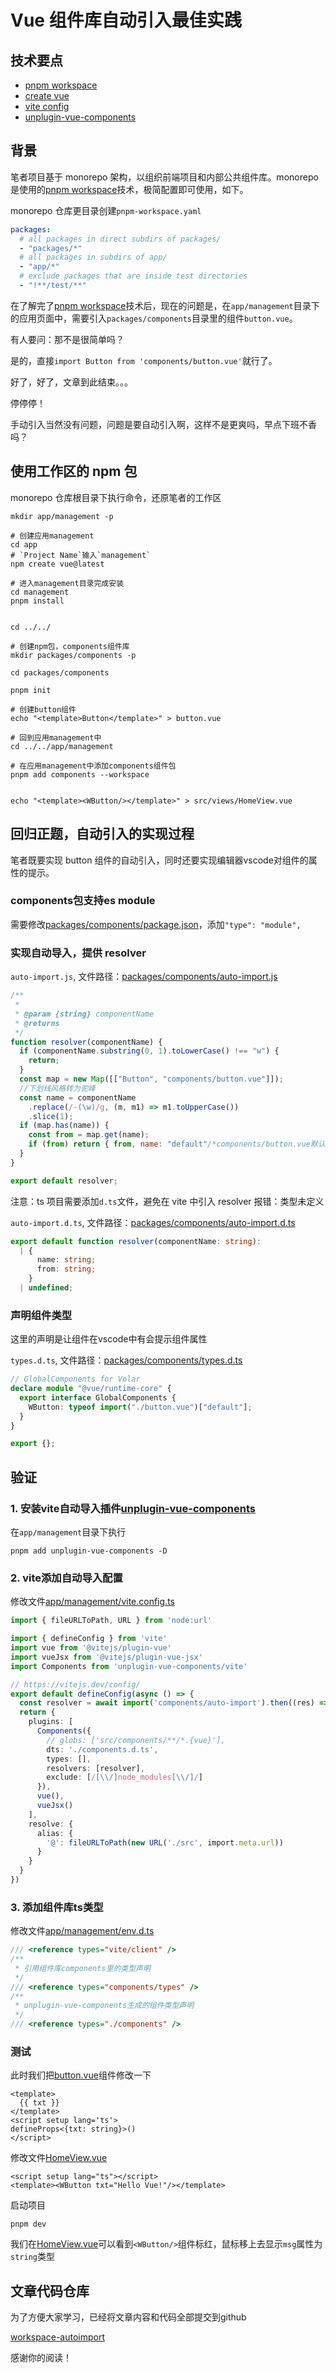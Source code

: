 # Vue 组件库自动引入最佳实践

## 技术要点

- [pnpm workspace][pnpm-workspace]
- [create vue][create-vue]
- [vite config][vite-config]
- [unplugin-vue-components][unplugin-vue-components]

## 背景

笔者项目基于 monorepo 架构，以组织前端项目和内部公共组件库。monorepo 是使用的[pnpm workspace][pnpm-workspace]技术，极简配置即可使用，如下。

monorepo 仓库更目录创建`pnpm-workspace.yaml`

```yaml
packages:
  # all packages in direct subdirs of packages/
  - "packages/*"
  # all packages in subdirs of app/
  - "app/*"
  # exclude packages that are inside test directories
  - "!**/test/**"
```

在了解完了[pnpm workspace][pnpm-workspace]技术后，现在的问题是，在`app/management`目录下的应用页面中，需要引入`packages/components`目录里的组件`button.vue`。

有人要问：那不是很简单吗？

是的，直接`import Button from 'components/button.vue'`就行了。

好了，好了，文章到此结束。。。

停停停！

手动引入当然没有问题，问题是要自动引入啊，这样不是更爽吗，早点下班不香吗？

## 使用工作区的 npm 包

monorepo 仓库根目录下执行命令，还原笔者的工作区

```shell
mkdir app/management -p

# 创建应用management
cd app
# `Project Name`输入`management`
npm create vue@latest

# 进入management目录完成安装
cd management
pnpm install


cd ../../

# 创建npm包，components组件库
mkdir packages/components -p

cd packages/components

pnpm init

# 创建button组件
echo "<template>Button</template>" > button.vue

# 回到应用management中
cd ../../app/management

# 在应用management中添加components组件包
pnpm add components --workspace


echo "<template><WButton/></template>" > src/views/HomeView.vue

```

## 回归正题，自动引入的实现过程

笔者既要实现 button 组件的自动引入，同时还要实现编辑器vscode对组件的属性的提示。

### components包支持es module

需要修改[packages/components/package.json][package.json]，添加`"type": "module",`

### 实现自动导入，提供 resolver

`auto-import.js`, 文件路径：[packages/components/auto-import.js][auto-import.js]

```js
/**
 *
 * @param {string} componentName
 * @returns
 */
function resolver(componentName) {
  if (componentName.substring(0, 1).toLowerCase() !== "w") {
    return;
  }
  const map = new Map([["Button", "components/button.vue"]]);
  //下划线风格转为驼峰
  const name = componentName
    .replace(/-(\w)/g, (m, m1) => m1.toUpperCase())
    .slice(1);
  if (map.has(name)) {
    const from = map.get(name);
    if (from) return { from, name: "default"/*components/button.vue默认以default方式导出*/ };
  }
}

export default resolver;
```

注意：ts 项目需要添加`d.ts`文件，避免在 vite 中引入 resolver 报错：类型未定义

`auto-import.d.ts`, 文件路径：[packages/components/auto-import.d.ts][auto-import.d.ts]

```ts
export default function resolver(componentName: string):
  | {
      name: string;
      from: string;
    }
  | undefined;
```

### 声明组件类型

这里的声明是让组件在vscode中有会提示组件属性

`types.d.ts`, 文件路径：[packages/components/types.d.ts][types.d.ts]

```ts
// GlobalComponents for Volar
declare module "@vue/runtime-core" {
  export interface GlobalComponents {
    WButton: typeof import("./button.vue")["default"];
  }
}

export {};
```

## 验证

### 1. 安装vite自动导入插件[unplugin-vue-components][unplugin-vue-components]

在`app/management`目录下执行

```shell
pnpm add unplugin-vue-components -D
```

### 2. vite添加自动导入配置

修改文件[app/management/vite.config.ts][vite.config.ts]

```ts
import { fileURLToPath, URL } from 'node:url'

import { defineConfig } from 'vite'
import vue from '@vitejs/plugin-vue'
import vueJsx from '@vitejs/plugin-vue-jsx'
import Components from 'unplugin-vue-components/vite'

// https://vitejs.dev/config/
export default defineConfig(async () => {
  const resolver = await import('components/auto-import').then((res) => res.default)
  return {
    plugins: [
      Components({
        // globs: ['src/components/**/*.{vue}'],
        dts: './components.d.ts',
        types: [],
        resolvers: [resolver],
        exclude: [/[\\/]node_modules[\\/]/]
      }),
      vue(),
      vueJsx()
    ],
    resolve: {
      alias: {
        '@': fileURLToPath(new URL('./src', import.meta.url))
      }
    }
  }
})
```

### 3. 添加组件库ts类型

修改文件[app/management/env.d.ts][env.d.ts]

```ts
/// <reference types="vite/client" />
/**
 * 引用组件库components里的类型声明
 */
/// <reference types="components/types" />
/**
 * unplugin-vue-components生成的组件类型声明
 */
/// <reference types="./components" />
```

### 测试

此时我们把[button.vue][button.vue]组件修改一下

```vue
<template>
  {{ txt }}
</template>
<script setup lang='ts'>
defineProps<{txt: string}>()
</script>
```

修改文件[HomeView.vue][HomeView.vue]
```vue
<script setup lang="ts"></script>
<template><WButton txt="Hello Vue!"/></template>
```
启动项目

```shell
pnpm dev
```

我们在[HomeView.vue][HomeView.vue]可以看到`<WButton/>`组件标红，鼠标移上去显示`msg`属性为`string`类型

## 文章代码仓库

为了方便大家学习，已经将文章内容和代码全部提交到github

[workspace-autoimport][repo]

感谢你的阅读！


[package.json]:[https://github.com/weiquanju/workspace-autoimport/blob/main/packages/components/package.json]
[auto-import.js]:[https://github.com/weiquanju/workspace-autoimport/blob/main/packages/components/auto-import.js]
[auto-import.d.ts]:[https://github.com/weiquanju/workspace-autoimport/blob/main/packages/components/auto-import.d.ts]
[auto-import.d.ts]:[https://github.com/weiquanju/workspace-autoimport/blob/main/packages/components/auto-import.d.ts]
[types.d.ts]:[https://github.com/weiquanju/workspace-autoimport/blob/main/packages/components/types.d.ts]
[button.vue]:[https://github.com/weiquanju/workspace-autoimport/blob/main/packages/components/button.vue]
[vite.config.ts]:[https://github.com/weiquanju/workspace-autoimport/blob/main/app/management/vite.config.ts]
[env.d.ts]:[https://github.com/weiquanju/workspace-autoimport/blob/main/app/management/env.d.ts]
[HomeView.vue]:[https://github.com/weiquanju/workspace-autoimport/blob/main/app/management/src/views/HomeView.vue]
[pnpm-workspace]:[https://pnpm.io/zh/pnpm-workspace_yaml]
[create-vue]:[https://github.com/vuejs/create-vue]
[vite-config]:[https://vitejs.dev/config/]
[unplugin-vue-components]:[https://github.com/unplugin/unplugin-vue-components]
[repo]:[https://github.com/weiquanju/workspace-autoimport]